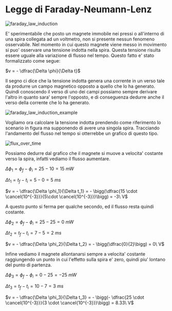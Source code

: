 # Legge di Faraday-Neumann-Lenz  

![faraday_law_induction](https://user-images.githubusercontent.com/7195133/226195806-5fe0ca41-591c-4919-9dca-16ee252db56c.gif)


E' sperimentabile che posto un magnete immobile nei pressi o all'interno di una spira collegata ad un voltmetro, non si presente nessun fenomeno osservabile. Nel momento in cui questo magnete viene messo in movimento si puo' osservare una tensione indotta nella spira. Questa tensione risulta essere uguale alla variazione di flusso nel tempo. Questo fatto e' stato formalizzato come segue:  

$v = - \dfrac{\Delta \phi}{\Delta t}$  

Il segno ci dice che la tensione indotta genera una corrente in un verso tale da produrre un campo magnetico opposto a quello che lo ha generato. Quindi conoscendo il verso di uno dei campi possiamo sempre derivare l'altro in quanto sara' sempre l'opposto, e di conseguenza dedurre anche il verso della corrente che lo ha generato.  

![faraday_law_induction_example](https://user-images.githubusercontent.com/7195133/226990274-a23033b1-b9d7-4fb4-b503-1a92b3f7e414.jpg)  

Vogliamo ora calcolare la tensione indotta prendendo come riferimento lo scenario in figura ma supponendo di avere una singola spira. Tracciando l'andamento del flusso nel tempo si otterrebbe un grafico di questo tipo.  

![flux_over_time](https://user-images.githubusercontent.com/7195133/227022324-349069eb-272d-4e17-aab5-1994d054f3d2.jpg)  

Possiamo dedurre dal grafico che il magnete si muove a velocita' costante verso la spira, infatti vediamo il flusso aumentare.  

$\Delta \phi_1 = \phi_f - \phi_i = 25 - 10 = 15\ mW$  

$\Delta t_1 = t_f - t_i = 5 - 0 = 5\ ms$  

$v = - \dfrac{\Delta \phi_1}{\Delta t_1} = - \bigg(\dfrac{15 \cdot \cancel{10^{-3}}}{5\cdot \cancel{10^{-3}}}\bigg) =  -3\ V$  

A questo punto si ferma per qualche secondo, ed il flusso resta quindi costante.  

$\Delta \phi_2 = \phi_f - \phi_i = 25 - 25 = 0\ mW$  

$\Delta t_2 = t_f - t_i = 7 - 5 = 2\ ms$  

$v = - \dfrac{\Delta \phi_2}{\Delta t_2} = - \bigg(\dfrac{0}{2}\bigg) = 0\ V$  

Infine vediamo il magnete allontanarsi sempre a velocita' costante raggiungendo un punto in cui l'effetto sulla spira e' zero, quindi piu' lontano del punto di partenza.  

$\Delta \phi_3 = \phi_f - \phi_i = 0 - 25 = -25\ mW$  

$\Delta t_3 = t_f - t_i = 10 - 7 = 3\ ms$  

$v = - \dfrac{\Delta \phi_3}{\Delta t_3} = - \bigg(- \dfrac{25 \cdot \cancel{10^{-3}}}{3 \cdot \cancel{10^{-3}}}\bigg) = 8.33\ V$  
